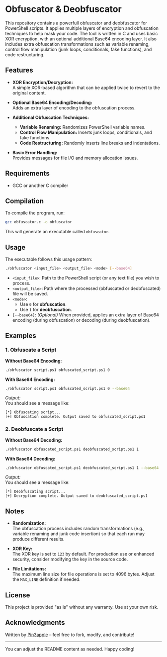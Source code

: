 # Obfuscator & Deobfuscator

This repository contains a powerfull obfuscator and deobfuscator for PowerShell scripts. It applies multiple layers of encryption and obfuscation techniques to help mask your code. The tool is written in C and uses basic XOR encryption, with an optional additional Base64 encoding layer. It also includes extra obfuscation transformations such as variable renaming, control flow manipulation (junk loops, conditionals, fake functions), and code restructuring.

## Features

- **XOR Encryption/Decryption:**  
  A simple XOR-based algorithm that can be applied twice to revert to the original content.

- **Optional Base64 Encoding/Decoding:**  
  Adds an extra layer of encoding to the obfuscation process.

- **Additional Obfuscation Techniques:**  
  - **Variable Renaming:** Randomizes PowerShell variable names.
  - **Control Flow Manipulation:** Inserts junk loops, conditionals, and fake functions.
  - **Code Restructuring:** Randomly inserts line breaks and indentations.

- **Basic Error Handling:**  
  Provides messages for file I/O and memory allocation issues.

## Requirements

- GCC or another C compiler

## Compilation

To compile the program, run:

```bash
gcc obfuscator.c -o obfuscator
```

This will generate an executable called `obfuscator`.

## Usage

The executable follows this usage pattern:

```bash
./obfuscator <input_file> <output_file> <mode> [--base64]
```

- `<input_file>`: Path to the PowerShell script (or any text file) you wish to process.
- `<output_file>`: Path where the processed (obfuscated or deobfuscated) file will be saved.
- `<mode>`:  
  - Use `0` for **obfuscation**.
  - Use `1` for **deobfuscation**.
- `[--base64]`: *(Optional)* When provided, applies an extra layer of Base64 encoding (during obfuscation) or decoding (during deobfuscation).

## Examples

### 1. Obfuscate a Script

**Without Base64 Encoding:**

```bash
./obfuscator script.ps1 obfuscated_script.ps1 0
```

**With Base64 Encoding:**

```bash
./obfuscator script.ps1 obfuscated_script.ps1 0 --base64
```

*Output:*  
You should see a message like:  
```
[*] Obfuscating script...
[+] Obfuscation complete. Output saved to obfuscated_script.ps1
```

### 2. Deobfuscate a Script

**Without Base64 Decoding:**

```bash
./obfuscator obfuscated_script.ps1 deobfuscated_script.ps1 1
```

**With Base64 Decoding:**

```bash
./obfuscator obfuscated_script.ps1 deobfuscated_script.ps1 1 --base64
```

*Output:*  
You should see a message like:  
```
[*] Deobfuscating script...
[+] Decryption complete. Output saved to deobfuscated_script.ps1
```

## Notes

- **Randomization:**  
  The obfuscation process includes random transformations (e.g., variable renaming and junk code insertion) so that each run may produce different results.

- **XOR Key:**  
  The XOR key is set to `123` by default. For production use or enhanced security, consider modifying the key in the source code.

- **File Limitations:**  
  The maximum line size for file operations is set to 4096 bytes. Adjust the `MAX_LINE` definition if needed.

## License

This project is provided "as is" without any warranty. Use at your own risk.

## Acknowledgments

Written by [Pin3apple](https://github.com/Pin3apple) – feel free to fork, modify, and contribute!

---

You can adjust the README content as needed. Happy coding!
